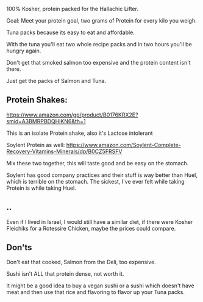 100% Kosher, protein packed for the Hallachic Lifter.


Goal: Meet your protein goal, two grams of Protein for every kilo you weigh. 

Tuna packs because its easy to eat and affordable. 

With the tuna you'll eat two whole recipe packs and in two hours you'll be hungry again.

Don't get that smoked salmon too expensive and the protein content isn't there.


Just get the packs of Salmon and Tuna.

## Protein Shakes:

https://www.amazon.com/gp/product/B0176KRX2E?smid=A3BMRPBDQHIKN6&th=1

This is an isolate Protein shake, also it's Lactose intolerant 

Soylent Protein as well:
https://www.amazon.com/Soylent-Complete-Recovery-Vitamins-Minerals/dp/B0CZ5FRSFV

Mix these two together, this will taste good and be easy on the stomach.

Soylent has good company practices and their stuff is way better than Huel, which is terrible on the stomach. The sickest, I've ever felt while taking Protein is while taking Huel.

## ..


Even if I lived in Israel, I would still have a similar diet, if there were Kosher Fleichiks for a Rotessire Chicken, maybe the prices could compare.


## Don'ts

Don't eat that cooked, Salmon from the Deli, too expensive. 

Sushi isn't ALL that protein dense, not worth it.

It might be a good idea to buy a vegan sushi or a sushi which doesn't have meat and then use that rice and flavoring to flavor up your Tuna packs.

